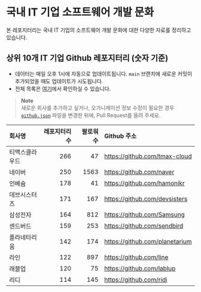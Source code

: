 # 국내 IT 기업 소프트웨어 개발 문화
본 레포지터리는 국내 IT 기업의 소프트웨어 개발 문화에 대한 다양한 자료를 정리하고 있습니다.

## 상위 10개 IT 기업 Github 레포지터리 (숫자 기준)

- 데이터는 매일 오후 1시에 자동으로 업데이트됩니다. `main` 브랜치에 새로운 커밋이 추가되었을 때도 업데이트가 시도됩니다.
- 전체 목록은 [여기](./github.md)에서 확인하실 수 있습니다.

> **Note**<br />
> 새로운 회사를 추가하고 싶거나, 오가니제이션 정보 수정이 필요한 경우 [`github.json`](./github.json) 파일을 변경한 뒤에, Pull Request를 올려 주세요.

<!-- MARKDOWN_TABLE(GITHUB): START -->

| **회사명** | **레포지터리 수** | **팔로워 수** | **Github 주소** |
|:---|---:|---:|:---|
| 티맥스클라우드 | 266 | 47 | https://github.com/tmax-cloud |
| 네이버 | 250 | 1563 | https://github.com/naver |
| 인베슘 | 178 | 41 | https://github.com/hamonikr |
| 데브시스터즈 | 171 | 167 | https://github.com/devsisters |
| 삼성전자 | 164 | 812 | https://github.com/Samsung |
| 센드버드 | 159 | 253 | https://github.com/sendbird |
| 플라네타리움 | 142 | 174 | https://github.com/planetarium |
| 라인 | 122 | 897 | https://github.com/line |
| 래블업 | 120 | 75 | https://github.com/lablup |
| 리디 | 114 | 145 | https://github.com/ridi |

<!-- MARKDOWN_TABLE(GITHUB): END -->
